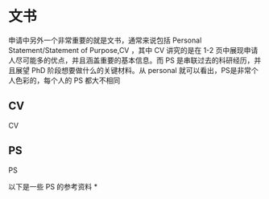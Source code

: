 # 文书

申请中另外一个非常重要的就是文书，通常来说包括 Personal Statement/Statement of Purpose,CV ，其中 CV 讲究的是在 1-2 页中展现申请人尽可能多的优点，并且涵盖重要的基本信息。而 PS 是串联过去的科研经历，并且展望 PhD 阶段想要做什么的关键材料。从 personal 就可以看出，PS是非常个人色彩的，每个人的 PS 都大不相同

## CV

CV

 
## PS

PS

以下是一些 PS 的参考资料
* 